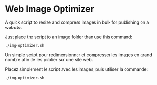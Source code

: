 # Web Image Optimizer

A quick script to resize and compress images in bulk for publishing on a website.

Just place the script to an image folder than use this command:

```
./img-optimizer.sh
```

Un simple script pour redimensionner et compresser les images en grand nombre afin de les publier sur une site web.

Placez simplement le script avec les images, puis utiliser la commande:

```
./img-optimizer.sh
```